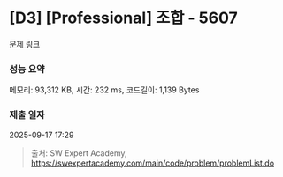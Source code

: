 # [D3] [Professional] 조합 - 5607 

[문제 링크](https://swexpertacademy.com/main/code/problem/problemDetail.do?contestProbId=AWXGKdbqczEDFAUo) 

### 성능 요약

메모리: 93,312 KB, 시간: 232 ms, 코드길이: 1,139 Bytes

### 제출 일자

2025-09-17 17:29



> 출처: SW Expert Academy, https://swexpertacademy.com/main/code/problem/problemList.do